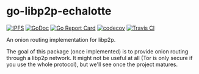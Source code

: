 # go-libp2p-echalotte

[![IPFS](https://img.shields.io/badge/project-IPFS-blue.svg?style=flat-square)](http://libp2p.io/)
[![GoDoc](https://godoc.org/github.com/t-bast/go-libp2p-echalotte?status.svg)](https://godoc.org/github.com/t-bast/go-libp2p-echalotte)
[![Go Report Card](https://goreportcard.com/badge/github.com/t-bast/go-libp2p-echalotte)](https://goreportcard.com/report/github.com/t-bast/go-libp2p-echalotte)
[![codecov](https://codecov.io/gh/t-bast/go-libp2p-echalotte/branch/master/graph/badge.svg)](https://codecov.io/gh/t-bast/go-libp2p-echalotte)
[![Travis CI](https://travis-ci.org/t-bast/go-libp2p-echalotte.svg?branch=master)](https://travis-ci.org/t-bast/go-libp2p-echalotte)

An onion routing implementation for libp2p.

The goal of this package (once implemented) is to provide onion routing through
a libp2p network.
It might not be useful at all (Tor is only secure if you use the whole protocol),
but we'll see once the project matures.
